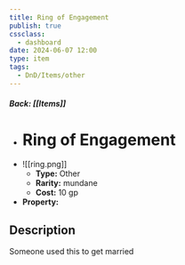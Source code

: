 ```yaml
---
title: Ring of Engagement
publish: true
cssclass:
  - dashboard
date: 2024-06-07 12:00
type: item
tags:
  - DnD/Items/other
---
```


##### Back: [[Items]]

- # Ring of Engagement
- ![[ring.png]]
    - **Type:** Other
    - **Rarity:** mundane
    - **Cost:** 10 gp
- **Property:** 



## Description 

Someone used this to get married
